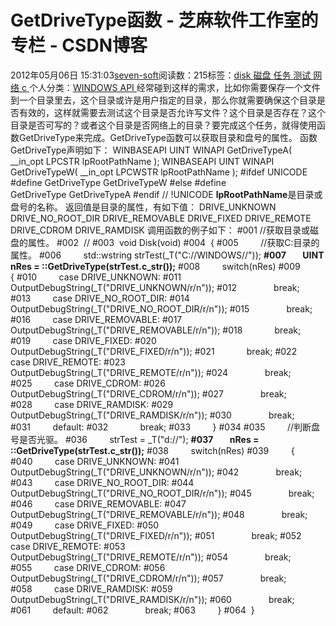 
# GetDriveType函数 -  芝麻软件工作室的专栏 - CSDN博客


2012年05月06日 15:31:03[seven-soft](https://me.csdn.net/softn)阅读数：215标签：[disk																](https://so.csdn.net/so/search/s.do?q=disk&t=blog)[磁盘																](https://so.csdn.net/so/search/s.do?q=磁盘&t=blog)[任务																](https://so.csdn.net/so/search/s.do?q=任务&t=blog)[测试																](https://so.csdn.net/so/search/s.do?q=测试&t=blog)[网络																](https://so.csdn.net/so/search/s.do?q=网络&t=blog)[c																](https://so.csdn.net/so/search/s.do?q=c&t=blog)[
							](https://so.csdn.net/so/search/s.do?q=网络&t=blog)[
																					](https://so.csdn.net/so/search/s.do?q=测试&t=blog)个人分类：[WINDOWS API																](https://blog.csdn.net/softn/article/category/1130113)
[
																								](https://so.csdn.net/so/search/s.do?q=测试&t=blog)
[
				](https://so.csdn.net/so/search/s.do?q=任务&t=blog)
[
			](https://so.csdn.net/so/search/s.do?q=任务&t=blog)
[
		](https://so.csdn.net/so/search/s.do?q=磁盘&t=blog)
[
	](https://so.csdn.net/so/search/s.do?q=disk&t=blog)
经常碰到这样的需求，比如你需要保存一个文件到一个目录里去，这个目录或许是用户指定的目录，那么你就需要确保这个目录是否有效的，这样就需要去测试这个目录是否允许写文件？这个目录是否存在？这个目录是否可写的？或者这个目录是否网络上的目录？要完成这个任务，就得使用函数GetDriveType来完成。GetDriveType函数可以获取目录和盘号的属性。
函数GetDriveType声明如下：
WINBASEAPI
UINT
WINAPI
GetDriveTypeA(
__in_opt LPCSTR lpRootPathName
);
WINBASEAPI
UINT
WINAPI
GetDriveTypeW(
__in_opt LPCWSTR lpRootPathName
);
\#ifdef UNICODE
\#define GetDriveType GetDriveTypeW
\#else
\#define GetDriveType GetDriveTypeA
\#endif // !UNICODE
**lpRootPathName**是目录或盘号的名称。
返回值是目录的属性，有如下值：
DRIVE_UNKNOWN
DRIVE_NO_ROOT_DIR
DRIVE_REMOVABLE
DRIVE_FIXED
DRIVE_REMOTE
DRIVE_CDROM
DRIVE_RAMDISK
调用函数的例子如下：
\#001 //获取目录或磁盘的属性。
\#002  //
\#003  void Disk(void)
\#004  {
\#005         //获取C:目录的属性。
\#006         std::wstring strTest(_T("C://WINDOWS//"));
**\#007        UINT nRes = ::GetDriveType(strTest.c_str());**
\#008         switch(nRes)
\#009         {
\#010         case DRIVE_UNKNOWN:
\#011               OutputDebugString(_T("DRIVE_UNKNOWN/r/n"));
\#012               break;
\#013         case DRIVE_NO_ROOT_DIR:
\#014               OutputDebugString(_T("DRIVE_NO_ROOT_DIR/r/n"));
\#015               break;
\#016         case DRIVE_REMOVABLE:
\#017               OutputDebugString(_T("DRIVE_REMOVABLE/r/n"));
\#018             break;
\#019         case DRIVE_FIXED:
\#020               OutputDebugString(_T("DRIVE_FIXED/r/n"));
\#021             break;
\#022         case DRIVE_REMOTE:
\#023               OutputDebugString(_T("DRIVE_REMOTE/r/n"));
\#024               break;
\#025         case DRIVE_CDROM:
\#026               OutputDebugString(_T("DRIVE_CDROM/r/n"));
\#027               break;
\#028         case DRIVE_RAMDISK:
\#029               OutputDebugString(_T("DRIVE_RAMDISK/r/n"));
\#030               break;
\#031         default:
\#032             break;
\#033         }
\#034
\#035         //判断盘号是否光驱。
\#036         strTest = _T("d://");
**\#037        nRes = ::GetDriveType(strTest.c_str());**
\#038         switch(nRes)
\#039         {
\#040         case DRIVE_UNKNOWN:
\#041               OutputDebugString(_T("DRIVE_UNKNOWN/r/n"));
\#042               break;
\#043         case DRIVE_NO_ROOT_DIR:
\#044               OutputDebugString(_T("DRIVE_NO_ROOT_DIR/r/n"));
\#045               break;
\#046         case DRIVE_REMOVABLE:
\#047               OutputDebugString(_T("DRIVE_REMOVABLE/r/n"));
\#048               break;
\#049         case DRIVE_FIXED:
\#050               OutputDebugString(_T("DRIVE_FIXED/r/n"));
\#051               break;
\#052         case DRIVE_REMOTE:
\#053               OutputDebugString(_T("DRIVE_REMOTE/r/n"));
\#054               break;
\#055         case DRIVE_CDROM:
\#056               OutputDebugString(_T("DRIVE_CDROM/r/n"));
\#057               break;
\#058         case DRIVE_RAMDISK:
\#059               OutputDebugString(_T("DRIVE_RAMDISK/r/n"));
\#060               break;
\#061         default:
\#062               break;
\#063         }
\#064  }


